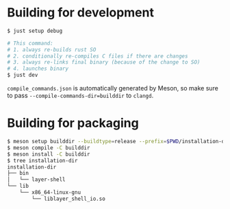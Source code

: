 # Building for development

```sh
$ just setup debug

# This command:
# 1. always re-builds rust SO
# 2. conditionally re-compiles C files if there are changes
# 3. always re-links final binary (because of the change to SO)
# 4. launches binary
$ just dev
```

`compile_commands.json` is automatically generated by Meson, so make sure to pass `--compile-commands-dir=builddir` to `clangd`.

# Building for packaging

```sh
$ meson setup builddir --buildtype=release --prefix=$PWD/installation-dir
$ meson compile -C builddir
$ meson install -C builddir
$ tree installation-dir
installation-dir
├── bin
│   └── layer-shell
└── lib
    └── x86_64-linux-gnu
        └── liblayer_shell_io.so
```
